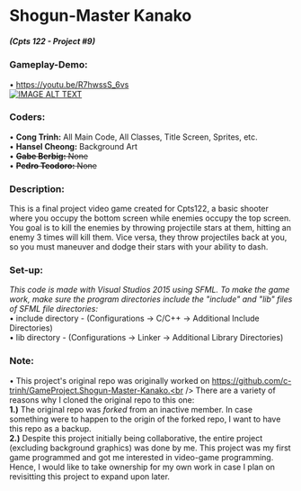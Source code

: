 # Shogun-Master Kanako
##### (Cpts 122 - Project #9)

### __Gameplay-Demo__:
• https://youtu.be/R7hwssS_6vs<br />
[![IMAGE ALT TEXT](https://i.ytimg.com/vi/R7hwssS_6vs/hqdefault.jpg?sqp=-oaymwEZCPYBEIoBSFXyq4qpAwsIARUAAIhCGAFwAQ==&rs=AOn4CLDjoOPbs3rvSF5B6F11xBaLzqpqYw)](https://youtu.be/R7hwssS_6vs "Shogun-Master Kanako - Demo Gameplay")

### Coders:
• **Cong Trinh:** All Main Code, All Classes, Title Screen, Sprites, etc.<br />
• **Hansel Cheong:** Background Art<br />
• ~~**Gabe Berbig:** None~~<br />
• ~~**Pedro Teodoro:** None~~<br />

### Description:
This is a final project video game created for Cpts122, a basic shooter where you occupy the bottom screen while enemies occupy the top screen. You goal is to kill the enemies by throwing projectile stars at them, hitting an enemy 3 times will kill them. Vice versa, they throw projectiles back at you, so you must maneuver and dodge their stars with your ability to dash.

### Set-up:
*This code is made with Visual Studios 2015 using SFML. To make the game work, make sure the program directories include the "include" and "lib" files of SFML file directories:* <br />
• include directory - (Configurations -> C/C++ -> Additional Include Directories)<br />
• lib directory - (Configurations -> Linker -> Additional Library Directories)<br />

### Note:
• This project's original repo was originally worked on https://github.com/c-trinh/GameProject.Shogun-Master-Kanako.<br />
There are a variety of reasons why I cloned the original repo to this one:<br />
**1.)** The original repo was *forked* from an inactive member. In case something were to happen to the origin of the forked repo, I want to have this repo as a backup.<br />
**2.)** Despite this project initially being collaborative, the entire project (excluding background graphics) was done by me. This project was my first game programmed and got me interested in video-game programming. Hence, I would like to take ownership for my own work in case I plan on revisitting this project to expand upon later.
